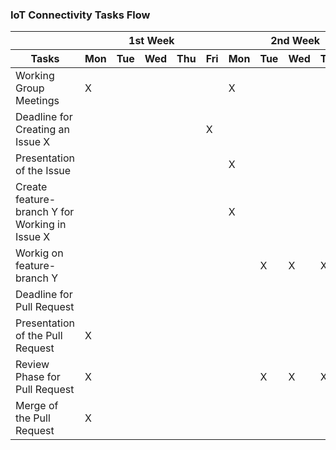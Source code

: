 ### IoT Connectivity Tasks Flow
<table>
    <thead>
         <tr>
            <th></th>
            <th colspan="5">1st Week</th>
            <th colspan="5">2nd Week</th>
            <th colspan="5">3rd Week</th>
        </tr>
        <tr>
            <th>Tasks</th>
            <!-- 1st week -->
            <th>Mon</th>
            <th>Tue</th>
            <th>Wed</th>
            <th>Thu</th>
            <th>Fri</th>
            <!-- 2nd week -->
            <th>Mon</th>
            <th>Tue</th>
            <th>Wed</th>
            <th>Thu</th>
            <th>Fri</th>
            <!-- 3rd week -->
            <th>Mon</th>
            <th>Tue</th>
            <th>Wed</th>
            <th>Thu</th>
            <th>Fri</th>
        </tr>
    </thead>
    <tbody>    
        <tr>
            <td>Working Group Meetings</td>
            <!-- 1st week -->
            <td>X</td>
            <td></td>
            <td></td>
            <td></td>
            <td></td>
            <!-- 2nd week -->
            <td>X</td>
            <td></td>
            <td></td>
            <td></td>
            <td></td>
            <!-- 3rd week -->
            <td>X</td>
            <td></td>
            <td></td>
            <td></td>
            <td></td>
        </tr>
        <tr>
            <td>Deadline for Creating an Issue X</td>
            <!-- 1st week -->
            <td></td>
            <td></td>
            <td></td>
            <td></td>
            <td>X</td>
            <!-- 2nd week -->
            <td></td>
            <td></td>
            <td></td>
            <td></td>
            <td>X</td>
            <!-- 3rd week -->
            <td></td>
            <td></td>
            <td></td>
            <td></td>
            <td>X</td>
        </tr>
        <tr>
            <td>Presentation of the Issue</td>
            <!-- 1st week -->
            <td></td>
            <td></td>
            <td></td>
            <td></td>
            <td></td>
            <!-- 2nd week -->
            <td>X</td>
            <td></td>
            <td></td>
            <td></td>
            <td></td>
            <!-- 3rd week -->
            <td></td>
            <td></td>
            <td></td>
            <td></td>
            <td></td>
        </tr>
        <tr>
            <td>Create feature-branch Y for Working in Issue X</td>
            <!-- 1st week -->
            <td></td>
            <td></td>
            <td></td>
            <td></td>
            <td></td>
            <!-- 2nd week -->
            <td>X</td>
            <td></td>
            <td></td>
            <td></td>
            <td></td>
            <!-- 3rd week -->
            <td></td>
            <td></td>
            <td></td>
            <td></td>
            <td></td>
        </tr>
        <tr>
            <td>Workig on feature-branch Y</td>
            <!-- 1st week -->
            <td></td>
            <td></td>
            <td></td>
            <td></td>
            <td></td>
            <!-- 2nd week -->
            <td></td>
            <td>X</td>
            <td>X</td>
            <td>X</td>
            <td>X</td>
            <!-- 3rd week -->
            <td></td>
            <td></td>
            <td></td>
            <td></td>
            <td></td>
        </tr>
        <tr>
            <td>Deadline for Pull Request</td>
            <!-- 1st week -->
            <td></td>
            <td></td>
            <td></td>
            <td></td>
            <td></td>
            <!-- 2nd week -->
            <td></td>
            <td></td>
            <td></td>
            <td></td>
            <td>X</td>
            <!-- 3rd week -->
            <td></td>
            <td></td>
            <td></td>
            <td></td>
            <td></td>
        </tr>
        <tr>
            <td>Presentation of the  Pull Request</td>
            <!-- 1st week -->
            <td>X</td>
            <td></td>
            <td></td>
            <td></td>
            <td></td>
            <!-- 2nd week -->
            <td></td>
            <td></td>
            <td></td>
            <td></td>
            <td>X</td>
            <!-- 3rd week -->
            <td></td>
            <td></td>
            <td></td>
            <td></td>
            <td></td>
        </tr>
        <tr>
            <td>Review Phase for Pull Request</td>
            <!-- 1st week -->
            <td>X</td>
            <td></td>
            <td></td>
            <td></td>
            <td></td>
            <!-- 2nd week -->
            <td></td>
            <td>X</td>
            <td>X</td>
            <td>X</td>
            <td></td>
            <!-- 3rd week -->
            <td></td>
            <td></td>
            <td></td>
            <td></td>
            <td></td>
        </tr>
        <tr>
            <td>Merge of the Pull Request</td>
            <!-- 1st week -->
            <td>X</td>
            <td></td>
            <td></td>
            <td></td>
            <td></td>
            <!-- 2nd week -->
            <td></td>
            <td></td>
            <td></td>
            <td></td>
            <td></td>
            <!-- 3rd week -->
            <td></td>
            <td></td>
            <td></td>
            <td></td>
            <td>X</td>
        </tr>
    </tbody>
</table>
